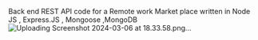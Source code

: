 Back end REST API code  for a Remote work Market place written in Node JS , Express.JS , Mongoose ,MongoDB
![Uploading Screenshot 2024-03-06 at 18.33.58.png…]()
